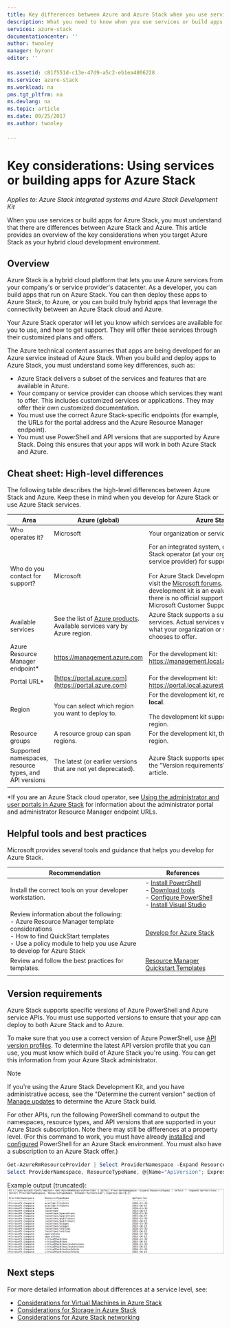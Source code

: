 ```yaml
---
title: Key differences between Azure and Azure Stack when you use services and build apps| Microsoft Docs
description: What you need to know when you use services or build apps for Azure Stack.
services: azure-stack
documentationcenter: ''
author: twooley
manager: byronr
editor: ''

ms.assetid: c81f551d-c13e-47d9-a5c2-eb1ea4806228
ms.service: azure-stack
ms.workload: na
pms.tgt_pltfrm: na
ms.devlang: na
ms.topic: article
ms.date: 09/25/2017
ms.author: twooley

---
```

# Key considerations: Using services or building apps for Azure Stack

*Applies to: Azure Stack integrated systems and Azure Stack Development Kit*

When you use services or build apps for Azure Stack, you must understand that there are differences between Azure Stack and Azure. This article provides an overview of the key considerations when you target Azure Stack as your hybrid cloud development environment.

## Overview

Azure Stack is a hybrid cloud platform that lets you use Azure services from your company's or service provider's datacenter. As a developer, you can build apps that run on Azure Stack. You can then deploy these apps to Azure Stack, to Azure, or you can build truly hybrid apps that leverage the connectivity between an Azure Stack cloud and Azure.

Your Azure Stack operator will let you know which services are available for you to use, and how to get support. They will offer these services through their customized plans and offers.

The Azure technical content assumes that apps are being developed for an Azure service instead of Azure Stack. When you build and deploy apps to Azure Stack, you must understand some key differences, such as:

* Azure Stack delivers a subset of the services and features that are available in Azure.
* Your company or service provider can choose which services they want to offer. This includes customized services or applications. They may offer their own customized documentation.
* You must use the correct Azure Stack-specific endpoints (for example, the URLs for the portal address and the Azure Resource Manager endpoint).
* You must use PowerShell and API versions that are supported by Azure Stack. Doing this ensures that your apps will work in both Azure Stack and Azure.

## Cheat sheet: High-level differences

The following table describes the high-level differences between Azure Stack and Azure. Keep these in mind when you develop for Azure Stack or use Azure Stack services.

| Area | Azure (global) | Azure Stack |
| -------- | ------------- | ----------|
| Who operates it? | Microsoft | Your organization or service provider.|
| Who do you contact for support? | Microsoft | For an integrated system, contact your Azure Stack operator (at your organization or service provider) for support.<br><br>For Azure Stack Development Kit support, visit the [Microsoft forums](https://social.msdn.microsoft.com/Forums/home?forum=azurestack). Because the development kit is an evaluation environment, there is no official support offered through Microsoft Customer Support Services (CSS).
| Available services | See the list of [Azure products](https://azure.microsoft.com/services/?b=17.04b). Available services vary by Azure region. | Azure Stack supports a subset of Azure services. Actual services will vary based on what your organization or service provider chooses to offer.
| Azure Resource Manager endpoint* | https://management.azure.com | For the development kit: https://management.local.azurestack.external
| Portal URL* | [https://portal.azure.com](https://portal.azure.com) | For the development kit: https://portal.local.azurestack.external
| Region | You can select which region you want to deploy to. | For the development kit, region will always be **local**. <br><br>The development kit supports only one region.
| Resource groups | A resource group can span regions. | For the development kit, there is only one region.
|Supported namespaces, resource types, and API versions | The latest (or earlier versions that are not yet deprecated). | Azure Stack supports specific versions. See the "Version requirements" section of this article.
| | |

*If you are an Azure Stack cloud operator, see [Using the administrator and user portals in Azure Stack](../azure-stack-manage-portals.md) for information about the administrator portal and administrator Resource Manager endpoint URLs.

## Helpful tools and best practices
 
 Microsoft provides several tools and guidance that helps you develop for Azure Stack.

| Recommendation | References | 
| -------- | ------------- | 
| Install the correct tools on your developer workstation. | - [Install PowerShell](azure-stack-powershell-install.md)<br>- [Download tools](azure-stack-powershell-download.md)<br>- [Configure PowerShell](azure-stack-powershell-configure-user.md)<br>- [Install Visual Studio](azure-stack-install-visual-studio.md) 
| Review information about the following:<br>- Azure Resource Manager template considerations<br>- How to find QuickStart templates<br>- Use a policy module to help you use Azure to develop for Azure Stack | [Develop for Azure Stack](azure-stack-developer.md) | 
| Review and follow the best practices for templates. | [Resource Manager Quickstart Templates](https://github.com/Azure/azure-quickstart-templates/blob/master/1-CONTRIBUTION-GUIDE/best-practices.md#best-practices)
| | |

## Version requirements

Azure Stack supports specific versions of Azure PowerShell and Azure service APIs. You must use supported versions to ensure that your app can deploy to both Azure Stack and to Azure.

To make sure that you use a correct version of Azure PowerShell, use [API version profiles](azure-stack-version-profiles.md). To determine the latest API version profile that you can use, you must know which build of Azure Stack you're using. You can get this information from your Azure Stack administrator.

>[!NOTE]
 If you're using the Azure Stack Development Kit, and you have administrative access, see the "Determine the current version" section of [Manage updates](https://docs.microsoft.com/azure/azure-stack/azure-stack-updates#determine-the-current-version) to determine the Azure Stack build.

For other APIs, run the following PowerShell command to output the namespaces, resource types, and API versions that are supported in your Azure Stack subscription. Note there may still be differences at a property level. (For this command to work, you must have already [installed](azure-stack-powershell-install.md) and [configured](azure-stack-powershell-configure-user.md) PowerShell for an Azure Stack environment. You must also have a subscription to an Azure Stack offer.)

 ```powershell
Get-AzureRmResourceProvider | Select ProviderNamespace -Expand ResourceTypes | Select * -Expand ApiVersions | `
Select ProviderNamespace, ResourceTypeName, @{Name="ApiVersion"; Expression={$_}} 
```

Example output (truncated):
![Example output of Get-AzureRmResourceProvider command](media/azure-stack-considerations/image1.png)
 
## Next steps

For more detailed information about differences at a service level, see:

* [Considerations for Virtual Machines in Azure Stack](azure-stack-vm-considerations.md)
* [Considerations for Storage in Azure Stack](azure-stack-acs-differences.md)
* [Considerations for Azure Stack networking](azure-stack-network-differences.md)
